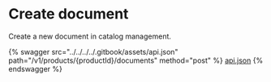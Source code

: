 # Create document

Create a new document in catalog management.

{% swagger src="../../../../.gitbook/assets/api.json" path="/v1/products/{productId}/documents" method="post" %}
[api.json](../../../../.gitbook/assets/api.json)
{% endswagger %}
